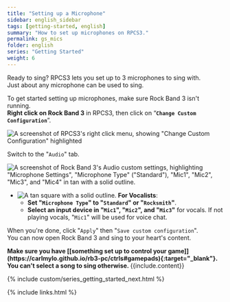 ```yaml
---
title: "Setting up a Microphone"
sidebar: english_sidebar
tags: [getting-started, english]
summary: "How to set up microphones on RPCS3."
permalink: gs_mics
folder: english
series: "Getting Started"
weight: 6
---
```


Ready to sing? RPCS3 lets you set up to 3 microphones to sing with.  
Just about any microphone can be used to sing.

To get started setting up microphones, make sure Rock Band 3 isn't running.  
**Right click on Rock Band 3** in RPCS3, then click on “**`Change Custom Configuration`**”.  

![A screenshot of RPCS3's right click menu, showing "Change Custom Configuration" highlighted](https://carlmylo.github.io/rb3-pc/images/cust/rpcs3customconfigchange.png "Change Custom Configuration")

Switch to the "`Audio`" tab.

![A screenshot of Rock Band 3's Audio custom settings, highlighting "Microphone Settings", "Microphone Type" ("Standard"), "Mic1", "Mic2", "Mic3", and "Mic4" in tan with a solid outline.](https://carlmylo.github.io/rb3-pc/images/cust/audiom.png "Audio")

* ![A tan square with a solid outline.](https://carlmylo.github.io/rb3-pc/images/cust/smalltan.png "Tan Square") **For Vocalists**: 
	* **Set "`Microphone Type`" to "`Standard`" or "`Rocksmith`"**.
	* **Select an input device in "`Mic1`", "`Mic2`", and "`Mic3`"** for vocals. If not playing vocals, "`Mic1`" will be used for voice chat.

When you're done, click "`Apply`" then "`Save custom configuration`".  
You can now open Rock Band 3 and sing to your heart's content.

<div markdown="span" class="alert alert-danger" role="alert"><i class="fa fa-exclamation-circle"></i> <b>Make sure you have [[something set up to control your game]](https://carlmylo.github.io/rb3-pc/ctrls#gamepads){:target="_blank"}. You can't select a song to sing otherwise. </b> {{include.content}}</div>

{% include custom/series_getting_started_next.html %}

{% include links.html %}